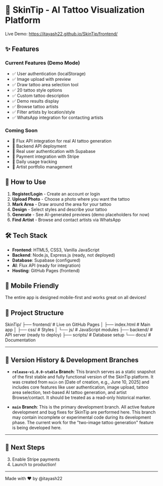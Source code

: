 # 🎨 SkinTip - AI Tattoo Visualization Platform

Live Demo: https://itayash22.github.io/SkinTip/frontend/

## ✨ Features

### Current Features (Demo Mode)
- ✅ User authentication (localStorage)
- ✅ Image upload with preview
- ✅ Draw tattoo area selection tool
- ✅ 20 tattoo style options
- ✅ Custom tattoo description
- ✅ Demo results display
- ✅ Browse tattoo artists
- ✅ Filter artists by location/style
- ✅ WhatsApp integration for contacting artists

### Coming Soon
- 🔄 Flux API integration for real AI tattoo generation
- 🔄 Backend API deployment
- 🔄 Real user authentication with Supabase
- 🔄 Payment integration with Stripe
- 🔄 Daily usage tracking
- 🔄 Artist portfolio management

## 🚀 How to Use

1. **Register/Login** - Create an account or login
2. **Upload Photo** - Choose a photo where you want the tattoo
3. **Mark Area** - Draw around the area for your tattoo
4. **Design** - Select styles and describe your tattoo
5. **Generate** - See AI-generated previews (demo placeholders for now)
6. **Find Artist** - Browse and contact artists via WhatsApp

## 🛠️ Tech Stack

- **Frontend**: HTML5, CSS3, Vanilla JavaScript
- **Backend**: Node.js, Express.js (ready, not deployed)
- **Database**: Supabase (configured)
- **AI**: Flux API (ready for integration)
- **Hosting**: GitHub Pages (frontend)

## 📱 Mobile Friendly

The entire app is designed mobile-first and works great on all devices!

## 🔗 Project Structure
SkinTip/
├── frontend/          # Live on GitHub Pages
│   ├── index.html    # Main app
│   ├── css/          # Styles
│   └── js/           # JavaScript modules
├── backend/          # API server (ready to deploy)
├── scripts/          # Database setup
└── docs/            # Documentation

---

## 🌳 **Version History & Development Branches**

* **`release-v1.0.0-stable` Branch**: This branch serves as a static snapshot of the first stable and fully functional version of the SkinTip platform. It was created from `main` on [Date of creation, e.g., June 10, 2025] and includes core features like user authentication, image upload, tattoo area selection, text-based AI tattoo generation, and artist Browse/contact. It should be treated as a read-only historical marker.

* **`main` Branch**: This is the primary development branch. All active feature development and bug fixes for SkinTip are performed here. This branch may contain incomplete or experimental code during its development phase. The current work for the "two-image tattoo generation" feature is being developed here.

---

## 🎯 Next Steps


3. Enable Stripe payments
4. Launch to production!

---

Made with ❤️ by @itayash22
